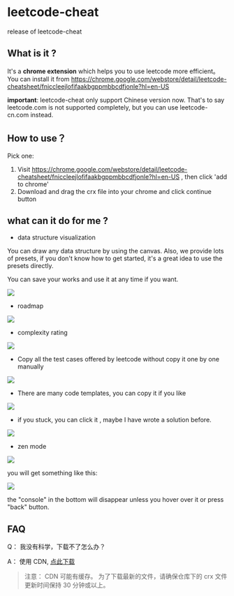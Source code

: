 # leetcode-cheat

release of leetcode-cheat

## What is it ?

It's a **chrome extension** which helps you to use leetcode more efficient。You can install it from https://chrome.google.com/webstore/detail/leetcode-cheatsheet/fniccleejlofifaakbgppmbbcdfjonle?hl=en-US

**important**: leetcode-cheat only support Chinese version now. That's to say leetcode.com is not supported completely, but you can use leetcode-cn.com instead.

## How to use？

Pick one:

1. Visit https://chrome.google.com/webstore/detail/leetcode-cheatsheet/fniccleejlofifaakbgppmbbcdfjonle?hl=en-US , then click 'add to chrome'
2. Download and drag the crx file into your chrome and click continue button

## what can it do for me ?

- data structure visualization

You can draw any data structure by using the canvas. Also, we provide lots of presets, if you don't know how to get started, it's a great idea to use the presets directly.

You can save your works and use it at any time if you want.

![](https://tva1.sinaimg.cn/large/008eGmZEly1gmrz98cxflj31bp0u07k9.jpg)

- roadmap

![](https://tva1.sinaimg.cn/large/0081Kckwly1glpqbuba55j30w00u0tgr.jpg)

- complexity rating

![](https://tva1.sinaimg.cn/large/0081Kckwly1gm6xl5uih3j30o50nl0u9.jpg)

- Copy all the test cases offered by leetcode without copy it one by one manually

![](https://tva1.sinaimg.cn/large/0081Kckwly1glmfz7knmtj32060f0mye.jpg)

- There are many code templates, you can copy it if you like

![](https://tva1.sinaimg.cn/large/0081Kckwly1glmg0xokafj31980osn0f.jpg)

- if you stuck, you can click it , maybe I have wrote a solution before.

![](https://tva1.sinaimg.cn/large/0081Kckwly1glmg2fc054j31980osq4g.jpg)

- zen mode

![](https://tva1.sinaimg.cn/large/0081Kckwly1glmg5pa61gj31jk0u0qgg.jpg)

you will get something like this:

![](https://tva1.sinaimg.cn/large/0081Kckwly1glmg6srs4kj31h50u0dml.jpg)

the "console" in the bottom will disappear unless you hover over it or press "back" button.

## FAQ

Q： 我没有科学，下载不了怎么办？

A： 使用 CDN, [点此下载](https://cdn.jsdelivr.net/gh/azl397985856/leetcode-cheat@master/leetcode-cheat.crx)

> 注意： CDN 可能有缓存。 为了下载最新的文件，请确保仓库下的 crx 文件更新时间保持 30 分钟或以上。
